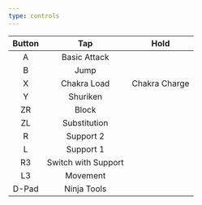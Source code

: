 ```yaml
---
type: controls
---
```


| Button |         Tap         | Hold          |
| :----: | :-----------------: | ------------- |
|   A    |    Basic Attack     |               |
|   B    |        Jump         |               |
|   X    |     Chakra Load     | Chakra Charge |
|   Y    |      Shuriken       |               |
|   ZR   |        Block        |               |
|   ZL   |    Substitution     |               |
|   R    |      Support 2      |               |
|   L    |      Support 1      |               |
|   R3   | Switch with Support |               |
|   L3   |      Movement       |               |
| D-Pad  |     Ninja Tools     |               |
